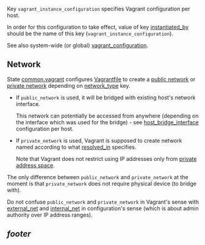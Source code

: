 
Key `vagrant_instance_configuration` specifies Vagrant configuration per host.

In order for this configuration to take effect, value of key [instantiated_by][1]
should be the name of this key (`vagrant_instance_configuration`).

See also system-wide (or global) [vagrant_configuration][2].

## Network ##

State [common.vagrant][3] configures [Vagrantfile][4] to create a
[public network][5] or [private network][8] depending on [network_type][9]
key.

* If `public_network` is used, it will be bridged with existing host's
  network interface.
  
  This network can potentially be accessed from anywhere (depending on
  the interface which was used for the bridge) -
  see [host_bridge_interface][6] configuration per host.
* If `private_network` is used, Vagrant is supposed to create network
  named according to what [resolved_in][10] specifies.
  
  Note that Vagrant does not restrict using IP addresses only from
  [private address space][11].

The only difference between `public_network` and `private_network`
at the moment is that `private_network` does not require physical device
(to bridge with).

Do not confuse `public_network` and `private_network` in Vagrant's sense
with [external_net][12] and [internal_net][7] in configuration's sense
(which is about admin authority over IP address ranges).

## _footer_ ##

[1]: /docs/pillars/common/system_hosts/_id/instantiated_by/readme.md
[2]: /docs/pillars/common/system_features/vagrant_configuration/readme.md
[3]: /docs/states/common/vagrant/init.sls.md
[4]: http://docs.vagrantup.com/v2/vagrantfile/
[5]: http://docs.vagrantup.com/v2/networking/public_network.html
[6]: /docs/pillars/common/system_hosts/_id/vagrant_instance_configuration/host_bridge_interface/readme.md
[7]: /docs/pillars/common/system_networks/internal_net/readme.md
[8]: http://docs.vagrantup.com/v2/networking/private_network.html
[9]: /docs/pillars/common/system_hosts/_id/vagrant_instance_configuration/network_type/readme.md
[10]: /docs/pillars/common/system_hosts/_id/resolved_in/readme.md
[11]: https://en.wikipedia.org/wiki/Private_network
[12]: /docs/pillars/common/system_networks/external_net/readme.md

